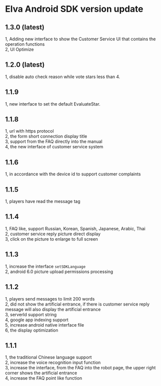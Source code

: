 # Elva Android SDK version update
## 1.3.0 (latest)
1, Adding new interface to show the Customer Service UI that contains the operation functions<br/>
2, UI Optimize <br/>
## 1.2.0 (latest)
1, disable auto check reason while vote stars less than 4.<br />
## 1.1.9 
1, new interface to set the default EvaluateStar.<br />
## 1.1.8
1, url with https protocol<br />
2, the form short connection display title<br />
3, support from the FAQ directly into the manual<br />
4, the new interface of customer service system
## 1.1.6
1, in accordance with the device id to support customer complaints
## 1.1.5
1, players have read the message tag
## 1.1.4
1, FAQ like, support Russian, Korean, Spanish, Japanese, Arabic, Thai<br />
2, customer service reply picture direct display<br />
3, click on the picture to enlarge to full screen
## 1.1.3
1, increase the interface `setSDKLanguage` <br />
2, android 6.0 picture upload permissions processing
## 1.1.2
1, players send messages to limit 200 words <br />
2, did not show the artificial entrance, if there is customer service reply message will also display the artificial entrance <br />
3, serverId support string <br />
4, google app indexing support <br />
5, increase android native interface file <br />
6, the display optimization
## 1.1.1
1, the traditional Chinese language support <br />
2, increase the voice recognition input function <br />
3, increase the interface, from the FAQ into the robot page, the upper right corner shows the artificial entrance <br />
4, increase the FAQ point like function
